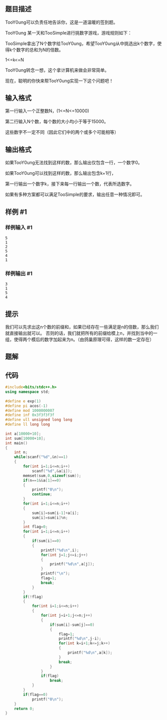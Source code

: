 # 
## 题目描述
TooY0ung可以负责任地告诉你，这是一道温暖的签到题。

TooY0ung 某一天和TooSimple进行挑数字游戏，游戏规则如下：

TooSimple拿出了N个数字给TooY0ung，希望TooY0ung从中挑选出k个数字，使得k个数字的总和为N的倍数。

1<=k<=N

TooY0ung转念一想，这个拿计算机来做会非常简单。

现在，聪明的你快来帮TooY0ung实现一下这个问题吧！

## 输入格式
第一行输入一个正整数N，(1<=N<=10000)

第二行输入N个数，每个数的大小均小于等于15000。

这些数字不一定不同（因此它们中的两个或多个可能相等）


## 输出格式
如果TooY0ung无法找到这样的数，那么输出仅包含一行，一个数字0。

如果TooY0ung可以找到这样的数，那么输出包含k+1行，

第一行输出一个数字k，接下来每一行输出一个数，代表所选数字。

如果有多种方案都可以满足TooSimple的要求，输出任意一种情况即可。


## 样例 #1

### 样例输入 #1

```
5
1
2
5
4
1
```

### 样例输出 #1

```
3
1
5
4
```

## 提示
我们可以先求出这n个数的前缀和，如果已经存在一些满足是n的倍数，那么我们就直接输出就可以。
否则的话，我们就把所有的前缀给模上n，并找到当中的一组，使得两个模后的数字加起来为n。（由鸽巢原理可得，这样的数一定存在）



## 题解


## 代码
```cpp
#include<bits/stdc++.h>
using namespace std;
 
#define e exp(1)
#define pi acos(-1)
#define mod 1000000007
#define inf 0x3f3f3f3f
#define ull unsigned long long
#define ll long long
 
int a[10000+10];
int sum[10000+10];
int main()
{
    int n;
    while(scanf("%d",&n)==1)
    {
        for(int i=1;i<=n;i++)
            scanf("%d",&a[i]);
        memset(sum,0,sizeof(sum));
        if(n==1&&a[1]==0)
        {
            printf("0\n");
            continue;
        }
        for(int i=1;i<=n;i++)
        {
            sum[i]=sum[i-1]+a[i];
            sum[i]=sum[i]%n;
        }
        int flag=0;
        for(int i=1;i<=n;i++)
        {
            if(sum[i]==0)
            {
                printf("%d\n",i);
                for(int j=1;j<=i;j++)
                {
                    printf("%d\n",a[j]);
                }
                printf("\n");
                flag=1;
                break;
            }
        }
        if(!flag)
        {
            for(int i=1;i<=n;i++)
            {
                for(int j=i+1;j<=n;j++)
                {
                    if(sum[i]-sum[j]==0)
                    {
                        flag=1;
                        printf("%d\n",j-i);
                        for(int k=i+1;k<=j;k++)
                        {
                            printf("%d\n",a[k]);
                        }
                        break;
                    }
                }
                if(flag)
                    break;
            }
        }
        if(flag==0)
            printf("0\n");
    }
    return 0;
}
```